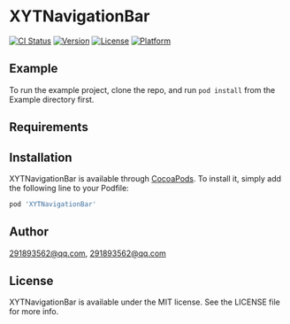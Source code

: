 # XYTNavigationBar

[![CI Status](http://img.shields.io/travis/291893562@qq.com/XYTNavigationBar.svg?style=flat)](https://travis-ci.org/291893562@qq.com/XYTNavigationBar)
[![Version](https://img.shields.io/cocoapods/v/XYTNavigationBar.svg?style=flat)](http://cocoapods.org/pods/XYTNavigationBar)
[![License](https://img.shields.io/cocoapods/l/XYTNavigationBar.svg?style=flat)](http://cocoapods.org/pods/XYTNavigationBar)
[![Platform](https://img.shields.io/cocoapods/p/XYTNavigationBar.svg?style=flat)](http://cocoapods.org/pods/XYTNavigationBar)

## Example

To run the example project, clone the repo, and run `pod install` from the Example directory first.

## Requirements

## Installation

XYTNavigationBar is available through [CocoaPods](http://cocoapods.org). To install
it, simply add the following line to your Podfile:

```ruby
pod 'XYTNavigationBar'
```

## Author

291893562@qq.com, 291893562@qq.com

## License

XYTNavigationBar is available under the MIT license. See the LICENSE file for more info.
